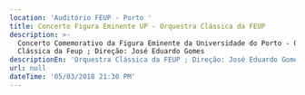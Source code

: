 ```yaml
---
location: 'Auditório FEUP - Porto '
title: Concerto Figura Eminente UP - Orquestra Clássica da FEUP
description: >-
  Concerto Comemorativo da Figura Eminente da Universidade do Porto - Orquestra
  Clássica da Feup ; Direção: José Eduardo Gomes 
descriptionEn: 'Orquestra Clássica da FEUP ; Direção: José Eduardo Gomes '
url: null
dateTime: '05/03/2018 21:30 PM'
---
```


